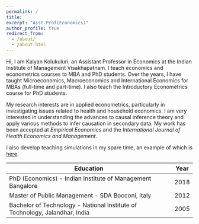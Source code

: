 ```yaml
---
permalink: /
title: 
excerpt: "Asst.Prof(Economics)"
author_profile: true
redirect_from: 
  - /about/
  - /about.html
---
```


Hi, I am Kalyan Kolukuluri, an Assistant Professor in Economics at the Indian Institute of Management Visakhapatnam. I teach economics and econometrics courses to MBA and PhD students. Over the years, I have taught Microeconomics, Macroeconomics and International Economics for MBAs (full-time and part-time). I also teach the Introductory Econometrics course for PhD students.

My research interests are in applied econometrics, particularly in investigating issues related to health and household economics. I am very interested in understanding the advances to causal inference theory and apply various methods to infer causation in secondary data. My work has been accepted at _Empirical Economics_ and the _International Journal of Health Economics and Management_.

I also develop teaching simulations in my spare time, an example of which is [here](http://tarangini-sim.herokuapp.com/).



| **Education** | **Year** |
| ----------- | ----------- |
| PhD (Economics) - Indian Institute of Management Bangalore | 2018 |
| Master of Public Management - SDA Bocconi, Italy | 2012 |
| Bachelor of Technology - National Institute of Technology, Jalandhar, India | 2005 |